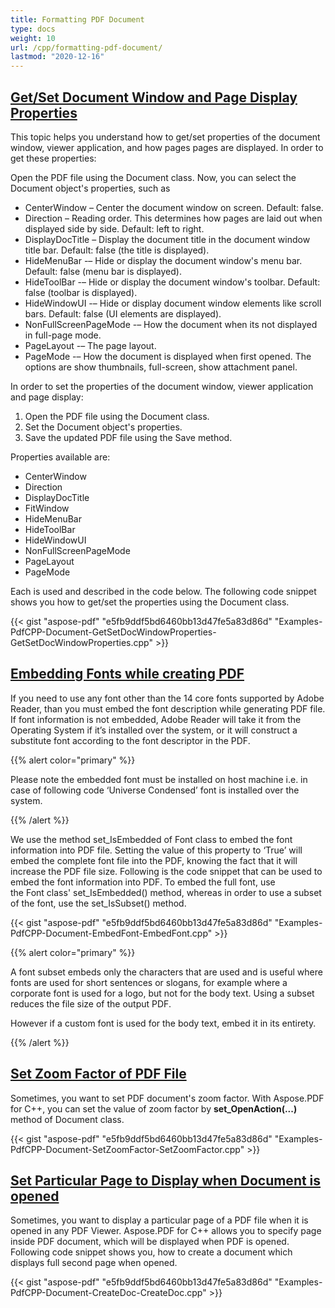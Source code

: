 ```yaml
---
title: Formatting PDF Document
type: docs
weight: 10
url: /cpp/formatting-pdf-document/
lastmod: "2020-12-16"
---
```


## <ins>**Get/Set Document Window and Page Display Properties**
This topic helps you understand how to get/set properties of the document window, viewer application, and how pages pages are displayed. In order to get these properties:

Open the PDF file using the Document class. Now, you can select the Document object's properties, such as

- CenterWindow – Center the document window on screen. Default: false.
- Direction – Reading order. This determines how pages are laid out when displayed side by side. Default: left to right.
- DisplayDocTitle – Display the document title in the document window title bar. Default: false (the title is displayed).
- HideMenuBar -– Hide or display the document window's menu bar. Default: false (menu bar is displayed).
- HideToolBar -– Hide or display the document window's toolbar. Default: false (toolbar is displayed).
- HideWindowUI -– Hide or display document window elements like scroll bars. Default: false (UI elements are displayed).
- NonFullScreenPageMode -– How the document when its not displayed in full-page mode.
- PageLayout -– The page layout.
- PageMode -– How the document is displayed when first opened. The options are show thumbnails, full-screen, show attachment panel.

In order to set the properties of the document window, viewer application and page display:

1. Open the PDF file using the Document class.
1. Set the Document object's properties.
1. Save the updated PDF file using the Save method.

Properties available are:

- CenterWindow
- Direction
- DisplayDocTitle
- FitWindow
- HideMenuBar
- HideToolBar
- HideWindowUI
- NonFullScreenPageMode
- PageLayout
- PageMode

Each is used and described in the code below. The following code snippet shows you how to get/set the properties using the Document class.



{{< gist "aspose-pdf" "e5fb9ddf5bd6460bb13d47fe5a83d86d" "Examples-PdfCPP-Document-GetSetDocWindowProperties-GetSetDocWindowProperties.cpp" >}}
## <ins>**Embedding Fonts while creating PDF**
If you need to use any font other than the 14 core fonts supported by Adobe Reader, than you must embed the font description while generating PDF file. If font information is not embedded, Adobe Reader will take it from the Operating System if it’s installed over the system, or it will construct a substitute font according to the font descriptor in the PDF.

{{% alert color="primary" %}} 

Please note the embedded font must be installed on host machine i.e. in case of following code ‘Universe Condensed’ font is installed over the system.

{{% /alert %}} 

We use the method set_IsEmbedded of Font class to embed the font information into PDF file. Setting the value of this property to ‘True’ will embed the complete font file into the PDF, knowing the fact that it will increase the PDF file size. Following is the code snippet that can be used to embed the font information into PDF. To embed the full font, use the Font class' set_IsEmbedded() method, whereas in order to use a subset of the font, use the set_IsSubset() method.



{{< gist "aspose-pdf" "e5fb9ddf5bd6460bb13d47fe5a83d86d" "Examples-PdfCPP-Document-EmbedFont-EmbedFont.cpp" >}}

{{% alert color="primary" %}} 

A font subset embeds only the characters that are used and is useful where fonts are used for short sentences or slogans, for example where a corporate font is used for a logo, but not for the body text. Using a subset reduces the file size of the output PDF.

However if a custom font is used for the body text, embed it in its entirety.

{{% /alert %}} 

## <ins>**Set Zoom Factor of PDF File**
Sometimes, you want to set PDF document's zoom factor. With Aspose.PDF for C++, you can set the value of zoom factor by **set_OpenAction(...)** method of Document class.



{{< gist "aspose-pdf" "e5fb9ddf5bd6460bb13d47fe5a83d86d" "Examples-PdfCPP-Document-SetZoomFactor-SetZoomFactor.cpp" >}}
## <ins>**Set Particular Page to Display when Document is opened**
Sometimes, you want to display a particular page of a PDF file when it is opened in any PDF Viewer. Aspose.PDF for C++ allows you to specify page inside PDF document, which will be displayed when PDF is opened. Following code snippet shows you, how to create a document which displays full second page when opened.





{{< gist "aspose-pdf" "e5fb9ddf5bd6460bb13d47fe5a83d86d" "Examples-PdfCPP-Document-CreateDoc-CreateDoc.cpp" >}}
